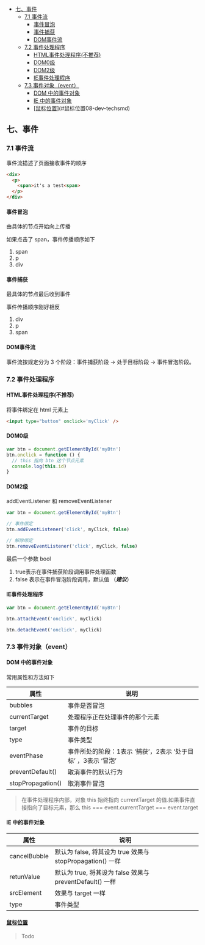 <!-- TOC -->

- [七、事件](#七事件)
  - [7.1 事件流](#71-事件流)
    - [事件冒泡](#事件冒泡)
    - [事件捕获](#事件捕获)
    - [DOM事件流](#dom事件流)
  - [7.2 事件处理程序](#72-事件处理程序)
    - [HTML事件处理程序(不推荐)](#html事件处理程序不推荐)
    - [DOM0级](#dom0级)
    - [DOM2级](#dom2级)
    - [IE事件处理程序](#ie事件处理程序)
  - [7.3 事件对象（event）](#73-事件对象event)
    - [DOM 中的事件对象](#dom-中的事件对象)
    - [IE 中的事件对象](#ie-中的事件对象)
    - [[鼠标位置](08-dev-techs.md)](#鼠标位置08-dev-techsmd)

<!-- /TOC -->
## 七、事件
### 7.1 事件流
事件流描述了页面接收事件的顺序

```html
<div>
  <p>
    <span>it's a test<span>
  </p>
</div>
```

#### 事件冒泡
由具体的节点开始向上传播

如果点击了 span，事件传播顺序如下

1. span
2. p 
3. div

#### 事件捕获
最具体的节点最后收到事件

事件传播顺序刚好相反

1. div
2. p
3. span

#### DOM事件流
事件流按规定分为 3 个阶段：事件捕获阶段 -> 处于目标阶段 -> 事件冒泡阶段。

### 7.2 事件处理程序

#### HTML事件处理程序(不推荐)
将事件绑定在 html 元素上
```html
<input type="button" onclick='myClick' />
```

#### DOM0级
```js
var btn = document.getElementById('myBtn')
btn.onclick = function () {
  // this 指向 btn 这个节点元素
  console.log(this.id)
}
```

#### DOM2级
addEventListener 和 removeEventListener

```js
var btn = document.getElementById('myBtn')

// 事件绑定
btn.addEventListener('click', myClick, false)

// 解除绑定
btn.removeEventListener('click', myClick, false)
```

最后一个参数 bool
1. true表示在事件捕获阶段调用事件处理函数
2. false 表示在事件冒泡阶段调用，默认值 （***建议***）

#### IE事件处理程序
```js
var btn = document.getElementById('myBtn')

btn.attachEvent('onclick', myClick)

btn.detachEvent('onclick', myClick)
```

### 7.3 事件对象（event）

#### DOM 中的事件对象
常用属性和方法如下

|属性|说明|
|--|--|
|bubbles|事件是否冒泡|
|currentTarget|处理程序正在处理事件的那个元素|
|target|事件的目标|
|type|事件类型|
|eventPhase|事件所处的阶段：1表示 ‘捕获’，2表示 ‘处于目标’ ，3表示 ‘冒泡’|
|preventDefault()|取消事件的默认行为|
|stopPropagation()|取消事件冒泡|

> 在事件处理程序内部，对象 this 始终指向 currentTarget 的值.如果事件直接指向了目标元素，那么 this === event.currentTarget === event.target

#### IE 中的事件对象
|属性|说明|
|--|--|
|cancelBubble|默认为 false, 将其设为 true 效果与 stopPropagation() 一样|
|retunValue|默认为 true, 将其设为 false 效果与 preventDefault() 一样|
|srcElement|效果与 target 一样|
|type|事件类型|

#### [鼠标位置](08-dev-techs.md)

>Todo